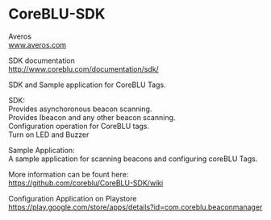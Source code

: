 # CoreBLU-SDK

Averos<br>
www.averos.com

SDK documentation<br>
http://www.coreblu.com/documentation/sdk/<br>

SDK and Sample application for CoreBLU Tags.<br>

SDK:<br>
Provides asynchoronous beacon scanning.<br>
Provides Ibeacon and any other beacon scanning.<br>
Configuration operation for CoreBLU tags.<br>
Turn on LED and Buzzer

Sample Application:<br>
A sample application for scanning beacons and configuring coreBLU Tags.

More information can be fount here:<br>
https://github.com/coreblu/CoreBLU-SDK/wiki<br>


Configuration Application on Playstore<br>
https://play.google.com/store/apps/details?id=com.coreblu.beaconmanager


